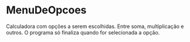# MenuDeOpcoes
Calculadora com opções a serem escolhidas. 
Entre soma, multiplicação e outros. O programa só finaliza quando for selecionada a opção.

